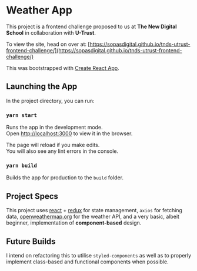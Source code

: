 # Weather App

This project is a frontend challenge proposed to us at **The New Digital School** in collaboration with **U-Trust**.

To view the site, head on over at: [https://sopasdigital.github.io/tnds-utrust-frontend-challenge/](https://sopasdigital.github.io/tnds-utrust-frontend-challenge/)

This was bootstrapped with [Create React App](https://github.com/facebookincubator/create-react-app).

## Launching the App

In the project directory, you can run:

### `yarn start`

Runs the app in the development mode.<br>
Open [http://localhost:3000](http://localhost:3000) to view it in the browser.

The page will reload if you make edits.<br>
You will also see any lint errors in the console.

### `yarn build`

Builds the app for production to the `build` folder.

## Project Specs

This project uses [react](https://reactjs.org/) + [redux](https://redux.js.org/) for state management, `axios` for fetching data, [openweathermap.org](https://openweathermap.org/forecast5)  for the weather API, and a very basic, albeit beginner, implementation of **component-based** design.

## Future Builds

I intend on refactoring this to utilise `styled-components` as well as to properly implement class-based and functional components when possible.
